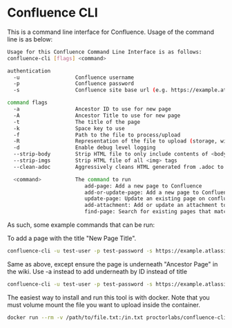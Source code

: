 # Confluence CLI

This is a command line interface for Confluence. Usage of the command line is as below:

``` bash
Usage for this Confluence Command Line Interface is as follows:
confluence-cli [flags] <command>

authentication
  -u                  Confluence username
  -p                  Confluence password
  -s                  Confluence site base url (e.g. https://example.atlassian.net/wiki)

command flags
  -a                  Ancestor ID to use for new page
  -A                  Ancestor Title to use for new page
  -t                  The title of the page
  -k                  Space key to use
  -f                  Path to the file to process/upload
  -R                  Representation of the file to upload (storage, wiki, can be any supported by confluence convert api)
  -d                  Enable debug level logging
  --strip-body        Strip HTML file to only include contents of <body>
  --strip-imgs        Strip HTML file of all <img> tags
  --clean-adoc        Aggressively cleans HTML generated from .adoc to make it play nicely with confluence

  <command>           The command to run
                         add-page: Add a new page to Confluence
                         add-or-update-page: Add a new page to Confluence or update if it already exists
                         update-page: Update an existing page on confluence
                         add-attachment: Add or update an attachment to the specified page
                         find-page: Search for existing pages that match title
```

As such, some example commands that can be run:

To add a page with the title "New Page Title".

``` bash
confluence-cli -u test-user -p test-password -s https://example.atlassian.net/wiki -k TST -t "New Page Title" -f path/to/file add-page
```

Same as above, except ensure the page is underneath "Ancestor Page" in the wiki. Use -a instead to add underneath by ID instead of title

``` bash
confluence-cli -u test-user -p test-password -s https://example.atlassian.net/wiki -k TST -A "Ancestor Page" -t "New Page Title" -f path/to/file add-page
```

The easiest way to install and run this tool is with docker. Note that you must volume mount the file you want to upload inside the container.

``` bash
docker run --rm -v /path/to/file.txt:/in.txt proctorlabs/confluence-cli -u test-user -p test-password -s https://example.atlassian.net/wiki -A 'Ancestor Page' -k TST -f /in.txt -t 'Page Title' -R 'wiki' add-or-update-page
```
